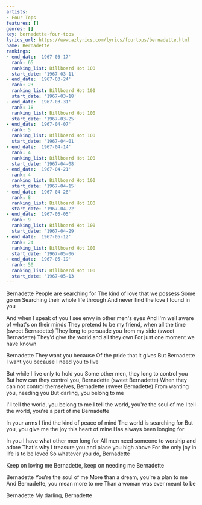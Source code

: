 ```yaml
---
artists:
- Four Tops
features: []
genres: []
key: bernadette-four-tops
lyrics_url: https://www.azlyrics.com/lyrics/fourtops/bernadette.html
name: Bernadette
rankings:
- end_date: '1967-03-17'
  rank: 65
  ranking_list: Billboard Hot 100
  start_date: '1967-03-11'
- end_date: '1967-03-24'
  rank: 23
  ranking_list: Billboard Hot 100
  start_date: '1967-03-18'
- end_date: '1967-03-31'
  rank: 18
  ranking_list: Billboard Hot 100
  start_date: '1967-03-25'
- end_date: '1967-04-07'
  rank: 5
  ranking_list: Billboard Hot 100
  start_date: '1967-04-01'
- end_date: '1967-04-14'
  rank: 4
  ranking_list: Billboard Hot 100
  start_date: '1967-04-08'
- end_date: '1967-04-21'
  rank: 4
  ranking_list: Billboard Hot 100
  start_date: '1967-04-15'
- end_date: '1967-04-28'
  rank: 8
  ranking_list: Billboard Hot 100
  start_date: '1967-04-22'
- end_date: '1967-05-05'
  rank: 9
  ranking_list: Billboard Hot 100
  start_date: '1967-04-29'
- end_date: '1967-05-12'
  rank: 24
  ranking_list: Billboard Hot 100
  start_date: '1967-05-06'
- end_date: '1967-05-19'
  rank: 50
  ranking_list: Billboard Hot 100
  start_date: '1967-05-13'
---
```


Bernadette
People are searching for
The kind of love that we possess
Some go on
Searching their whole life through
And never find the love I found in you

And when I speak of you
I see envy in other men's eyes
And I'm well aware of what's on their minds
They pretend to be my friend, when all the time (sweet Bernadette)
They long to persuade you from my side (sweet Bernadette)
They'd give the world and all they own
For just one moment we have known

Bernadette
They want you because
Of the pride that it gives
But Bernadette
I want you because
I need you to live

But while I live only to hold you
Some other men, they long to control you
But how can they control you, Bernadette (sweet Bernadette)
When they can not control themselves, Bernadette (sweet Bernadette)
From wanting you, needing you
But darling, you belong to me

I'll tell the world, you belong to me
I tell the world, you're the soul of me
I tell the world, you're a part of me
Bernadette

In your arms I find the kind of peace of mind
The world is searching for
But you, you give me the joy this heart of mine
Has always been longing for

In you I have what other men long for
All men need someone to worship and adore
That's why I treasure you and place you high above
For the only joy in life is to be loved
So whatever you do, Bernadette

Keep on loving me
Bernadette, keep on needing me
Bernadette

Bernadette
You're the soul of me
More than a dream, you're a plan to me
And Bernadette, you mean more to me
Than a woman was ever meant to be

Bernadette
My darling, Bernadette



